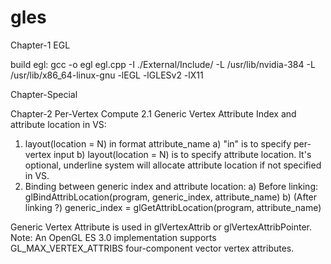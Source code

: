 # gles

Chapter-1 EGL

build egl:
gcc -o egl egl.cpp -I ./External/Include/ -L /usr/lib/nvidia-384 -L /usr/lib/x86_64-linux-gnu -lEGL -lGLESv2 -lX11

Chapter-Special

Chapter-2 Per-Vertex Compute
2.1 Generic Vertex Attribute Index and attribute location in VS:
   1) layout(location = N) in format attribute_name
      a) "in" is to specify per-vertex input
      b) layout(location = N) is to specify attribute location.
         It's optional, underline system will allocate attribute location if not specified in VS.
   2) Binding between generic index and attribute location:
      a) Before linking: glBindAttribLocation(program, generic_index, attribute_name)
      b) (After linking ?) generic_index = glGetAttribLocation(program, attribute_name)

   Generic Vertex Attribute is used in glVertexAttrib or glVertexAttribPointer.
   Note: An OpenGL ES 3.0 implementation supports GL_MAX_VERTEX_ATTRIBS four-component vector vertex attributes.
